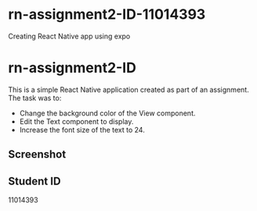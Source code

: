 # rn-assignment2-ID-11014393

Creating React Native app using expo

# rn-assignment2-ID

This is a simple React Native application created as part of an assignment. The task was to:

- Change the background color of the View component.
- Edit the Text component to display.
- Increase the font size of the text to 24.

## Screenshot

## Student ID

11014393
